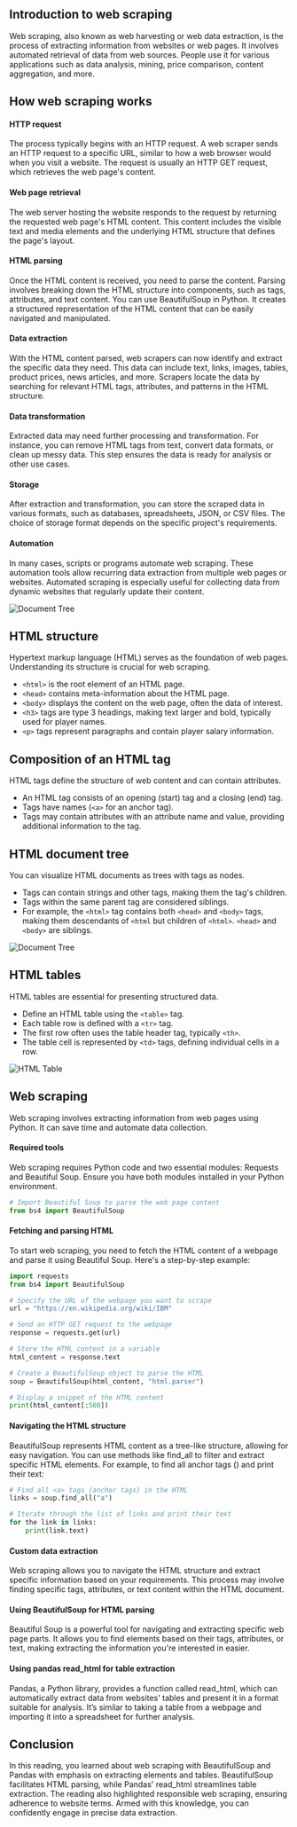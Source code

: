 ## Introduction to web scraping

Web scraping, also known as web harvesting or web data extraction, is the process of extracting information from websites or web pages. It involves automated retrieval of data from web sources. People use it for various applications such as data analysis, mining, price comparison, content aggregation, and more.



## How web scraping works

#### HTTP request

The process typically begins with an HTTP request. A web scraper sends an HTTP request to a specific URL, similar to how a web browser would when you visit a website. The request is usually an HTTP GET request, which retrieves the web page's content.

#### Web page retrieval

The web server hosting the website responds to the request by returning the requested web page's HTML content. This content includes the visible text and media elements and the underlying HTML structure that defines the page's layout.

#### HTML parsing

Once the HTML content is received, you need to parse the content. Parsing involves breaking down the HTML structure into components, such as tags, attributes, and text content. You can use BeautifulSoup in Python. It creates a structured representation of the HTML content that can be easily navigated and manipulated.

#### Data extraction

With the HTML content parsed, web scrapers can now identify and extract the specific data they need. This data can include text, links, images, tables, product prices, news articles, and more. Scrapers locate the data by searching for relevant HTML tags, attributes, and patterns in the HTML structure.

#### Data transformation

Extracted data may need further processing and transformation. For instance, you can remove HTML tags from text, convert data formats, or clean up messy data. This step ensures the data is ready for analysis or other use cases.

#### Storage

After extraction and transformation, you can store the scraped data in various formats, such as databases, spreadsheets, JSON, or CSV files. The choice of storage format depends on the specific project's requirements.

#### Automation

In many cases, scripts or programs automate web scraping. These automation tools allow recurring data extraction from multiple web pages or websites. Automated scraping is especially useful for collecting data from dynamic websites that regularly update their content.



![Document Tree](data/pic_mainly_for_md/IBM_Webpage.png)



## HTML structure

Hypertext markup language (HTML) serves as the foundation of web pages. Understanding its structure is crucial for web scraping.

- `<html>` is the root element of an HTML page.
- `<head>` contains meta-information about the HTML page.
- `<body>` displays the content on the web page, often the data of interest.
- `<h3>` tags are type 3 headings, making text larger and bold, typically used for player names.
- `<p>` tags represent paragraphs and contain player salary information.



## Composition of an HTML tag

HTML tags define the structure of web content and can contain attributes.

- An HTML tag consists of an opening (start) tag and a closing (end) tag.
- Tags have names (`<a>` for an anchor tag).
- Tags may contain attributes with an attribute name and value, providing additional information to the tag.



## HTML document tree

You can visualize HTML documents as trees with tags as nodes.

- Tags can contain strings and other tags, making them the tag's children.
- Tags within the same parent tag are considered siblings.
- For example, the `<html>` tag contains both `<head>` and `<body>` tags, making them descendants of `<html` but children of `<html>`. `<head>` and `<body>` are siblings.



![Document Tree](data/pic_mainly_for_md/DOM_structure.png)



## HTML tables

HTML tables are essential for presenting structured data.

- Define an HTML table using the `<table>` tag.
- Each table row is defined with a `<tr>` tag.
- The first row often uses the table header tag, typically `<th>`.
- The table cell is represented by `<td>` tags, defining individual cells in a row.



![HTML Table](data/pic_mainly_for_md/table.png)



## Web scraping

Web scraping involves extracting information from web pages using Python. It can save time and automate data collection.

#### Required tools

Web scraping requires Python code and two essential modules: Requests and Beautiful Soup. Ensure you have both modules installed in your Python environment.

```python
# Import Beautiful Soup to parse the web page content
from bs4 import BeautifulSoup
```

#### Fetching and parsing HTML

To start web scraping, you need to fetch the HTML content of a webpage and parse it using Beautiful Soup. Here's a step-by-step example:

```python
import requests
from bs4 import BeautifulSoup

# Specify the URL of the webpage you want to scrape
url = "https://en.wikipedia.org/wiki/IBM"

# Send an HTTP GET request to the webpage
response = requests.get(url)

# Store the HTML content in a variable
html_content = response.text

# Create a BeautifulSoup object to parse the HTML
soup = BeautifulSoup(html_content, "html.parser")

# Display a snippet of the HTML content
print(html_content[:500])
```

#### Navigating the HTML structure

BeautifulSoup represents HTML content as a tree-like structure, allowing for easy navigation. You can use methods like find_all to filter and extract specific HTML elements. For example, to find all anchor tags () and print their text:

```python
# Find all <a> tags (anchor tags) in the HTML
links = soup.find_all("a")

# Iterate through the list of links and print their text
for the link in links:
    print(link.text)
```

#### Custom data extraction

Web scraping allows you to navigate the HTML structure and extract specific information based on your requirements. This process may involve finding specific tags, attributes, or text content within the HTML document.

#### Using BeautifulSoup for HTML parsing

Beautiful Soup is a powerful tool for navigating and extracting specific web page parts. It allows you to find elements based on their tags, attributes, or text, making extracting the information you're interested in easier.

#### Using pandas read_html for table extraction

Pandas, a Python library, provides a function called read_html, which can automatically extract data from websites' tables and present it in a format suitable for analysis. It’s similar to taking a table from a webpage and importing it into a spreadsheet for further analysis.



## Conclusion

In this reading, you learned about web scraping with BeautifulSoup and Pandas with emphasis on extracting elements and tables. BeautifulSoup facilitates HTML parsing, while Pandas' read_html streamlines table extraction. The reading also highlighted responsible web scraping, ensuring adherence to website terms. Armed with this knowledge, you can confidently engage in precise data extraction.
